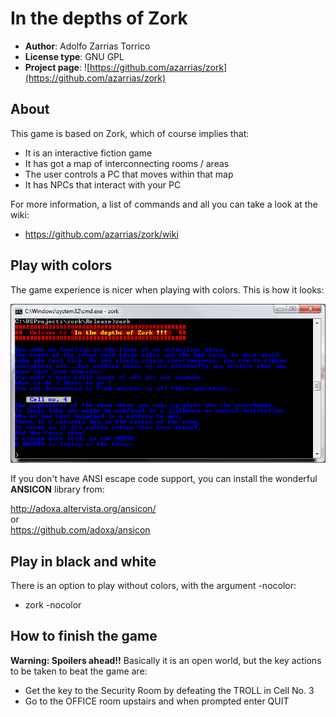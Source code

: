 # In the depths of Zork

* **Author**: Adolfo Zarrias Torrico
* **License type**: GNU GPL
* **Project page**: ![https://github.com/azarrias/zork](https://github.com/azarrias/zork)

## About
This game is based on Zork, which of course implies that:
* It is an interactive fiction game
* It has got a map of interconnecting rooms / areas
* The user controls a PC that moves within that map
* It has NPCs that interact with your PC

For more information, a list of commands and all you can take a look at the wiki:   
* https://github.com/azarrias/zork/wiki

## Play with colors
The game experience is nicer when playing with colors.
This is how it looks:   

![Screenshot](https://github.com/azarrias/zork/blob/master/wiki/screenshot.png)

If you don't have ANSI escape code support, you can install the wonderful **ANSICON** library from:

http://adoxa.altervista.org/ansicon/   
or   
https://github.com/adoxa/ansicon

## Play in black and white
There is an option to play without colors, with the argument -nocolor:
* zork -nocolor

## How to finish the game
**Warning: Spoilers ahead!!**
Basically it is an open world, but the key actions to be taken to beat the game are:
* Get the key to the Security Room by defeating the TROLL in Cell No. 3
* Go to the OFFICE room upstairs and when prompted enter QUIT
